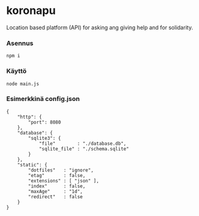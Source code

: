 # koronapu
Location based platform (API) for asking ang giving help and for solidarity.

### Asennus

`npm i`

### Käyttö

`node main.js`

### Esimerkkinä config.json
```
{
	"http": {
		"port": 8080
	},
	"database": {
		"sqlite3": {
			"file"        : "./database.db",
			"sqlite_file" : "./schema.sqlite"
		}
	},
	"static": {
		"dotfiles"   : "ignore",
		"etag"       : false,
		"extensions" : [ "json" ],
		"index"      : false,
		"maxAge"     : "1d",
		"redirect"   : false
	}
}
```
